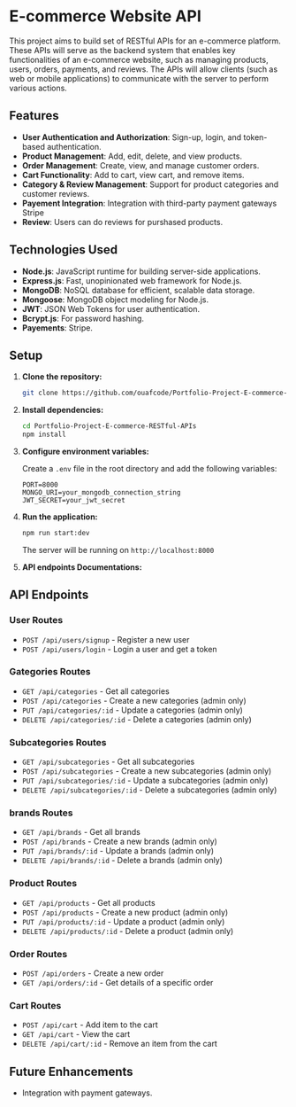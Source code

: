 # E-commerce Website API

This project aims to build set of RESTful APIs for an e-commerce platform. These APIs will serve as the backend system that enables key functionalities of an e-commerce website, such as managing products, users, orders, payments, and reviews. The APIs will allow clients (such as web or mobile applications) to communicate with the server to perform various actions.

## Features

- **User Authentication and Authorization**: Sign-up, login, and token-based authentication.
- **Product Management**: Add, edit, delete, and view products.
- **Order Management**: Create, view, and manage customer orders.
- **Cart Functionality**: Add to cart, view cart, and remove items.
- **Category & Review Management**: Support for product categories and customer reviews.
- **Payement Integration**: Integration with third-party payment gateways Stripe
- **Review**: Users can do reviews for purshased products.

## Technologies Used

- **Node.js**: JavaScript runtime for building server-side applications.
- **Express.js**: Fast, unopinionated web framework for Node.js.
- **MongoDB**: NoSQL database for efficient, scalable data storage.
- **Mongoose**: MongoDB object modeling for Node.js.
- **JWT**: JSON Web Tokens for user authentication.
- **Bcrypt.js**: For password hashing.
- **Payements**: Stripe.

## Setup

1. **Clone the repository:**

   ```bash
   git clone https://github.com/ouafcode/Portfolio-Project-E-commerce-RESTful-APIs-.git
   ```

2. **Install dependencies:**

   ```bash
   cd Portfolio-Project-E-commerce-RESTful-APIs
   npm install
   ```

3. **Configure environment variables:**

   Create a `.env` file in the root directory and add the following variables:

   ```
   PORT=8000
   MONGO_URI=your_mongodb_connection_string
   JWT_SECRET=your_jwt_secret
   ```

4. **Run the application:**

   ```bash
   npm run start:dev
   ```

   The server will be running on `http://localhost:8000`

5. **API endpoints Documentations:**

   [API endpoints documentations]: (https://documenter.getpostman.com/view/38120701/2sAXqs72gn)

## API Endpoints

### User Routes

- `POST /api/users/signup` - Register a new user
- `POST /api/users/login` - Login a user and get a token

### Gategories Routes

- `GET /api/categories` - Get all categories
- `POST /api/categories` - Create a new categories (admin only)
- `PUT /api/categories/:id` - Update a categories (admin only)
- `DELETE /api/categories/:id` - Delete a categories (admin only)

### Subcategories Routes

- `GET /api/subcategories` - Get all subcategories
- `POST /api/subcategories` - Create a new subcategories (admin only)
- `PUT /api/subcategories/:id` - Update a subcategories (admin only)
- `DELETE /api/subcategories/:id` - Delete a subcategories (admin only)

### brands Routes

- `GET /api/brands` - Get all brands
- `POST /api/brands` - Create a new brands (admin only)
- `PUT /api/brands/:id` - Update a brands (admin only)
- `DELETE /api/brands/:id` - Delete a brands (admin only)

### Product Routes

- `GET /api/products` - Get all products
- `POST /api/products` - Create a new product (admin only)
- `PUT /api/products/:id` - Update a product (admin only)
- `DELETE /api/products/:id` - Delete a product (admin only)

### Order Routes

- `POST /api/orders` - Create a new order
- `GET /api/orders/:id` - Get details of a specific order

### Cart Routes

- `POST /api/cart` - Add item to the cart
- `GET /api/cart` - View the cart
- `DELETE /api/cart/:id` - Remove an item from the cart

## Future Enhancements

- Integration with payment gateways.
